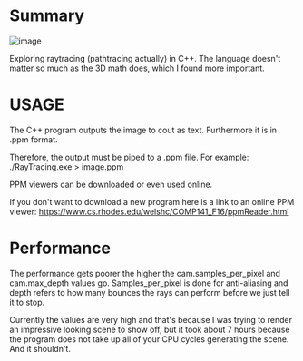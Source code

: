 # Summary

![image](https://github.com/NodeReplacer/RayTracing-in-C--/assets/80176553/4af260f0-2a74-40f7-a0aa-e1a52329a1f1)

Exploring raytracing (pathtracing actually) in C++. The language doesn't matter so much as the 3D math does, which I found more important.

# USAGE 

The C++ program outputs the image to cout as text. Furthermore it is in .ppm format.

Therefore, the output must be piped to a .ppm file. For example: ./RayTracing.exe > image.ppm

PPM viewers can be downloaded or even used online. 

If you don't want to download a new program here is a link to an online PPM viewer: https://www.cs.rhodes.edu/welshc/COMP141_F16/ppmReader.html

# Performance

The performance gets poorer the higher the cam.samples_per_pixel and cam.max_depth values go. Samples_per_pixel is done for anti-aliasing and depth refers to how many bounces the rays can perform before we just tell it to stop.

Currently the values are very high and that's because I was trying to render an impressive looking scene to show off, but it took about 7 hours because the program does not take up all of your CPU cycles generating the scene. And it shouldn't.
